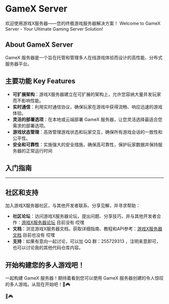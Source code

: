 # GameX Server

欢迎使用游戏X服务器——您的终极游戏服务器解决方案！
Welcome to GameX Server - Your Ultimate Gaming Server Solution!

## About GameX Server

GameX 服务器是一个旨在托管和管理多人在线游戏体验而设计的高性能、分布式服务器平台。

## 主要功能 Key Features
- **可扩展架构**：游戏X服务器建立在可扩展的架构上，允许您容纳大量并发玩家而不影响性能。
- **实时通信**：利用实时通信协议，确保玩家在游戏中获得流畅、响应迅速的游戏体验。
- **灵活的部署选项**：在本地或云端部署 GameX 服务器，让您灵活选择最适合您需求的部署选项。
- **游戏状态管理**：高效管理游戏状态和玩家交互，确保所有游戏会话的一致性和公平性。
- **安全和可靠性**：实施强大的安全措施，确保高可靠性，保护玩家数据并保持服务器的正常运行时间

## 入门指南
****

## 社区和支持
加入游戏X服务器社区，与其他开发者联系、分享见解，并寻求帮助：

- **社区论坛**：访问游戏X服务器论坛，提出问题、分享技巧，并与其他开发者合作：[游戏X服务器论坛](https://forum.gamexserver.com) 目前没有 哎嘿
- **文档**：浏览游戏X服务器文档，获取详细指南、教程和API参考：[游戏X服务器文档](https://docs.gamexserver.com) 目前也没有 哎嘿
- **支持**：如果有意向一起讨论，可以加 QQ 群：255729313 ，注明来意即可，也可以讨论我的其他代码仓库内容。

## 开始构建您的多人游戏吧！

一起构建 GameX 服务器！期待着看到您可以使用 GameX 服务器创建的令人惊叹的多人游戏。从现在开始吧！🚀🎮




🚀🎮